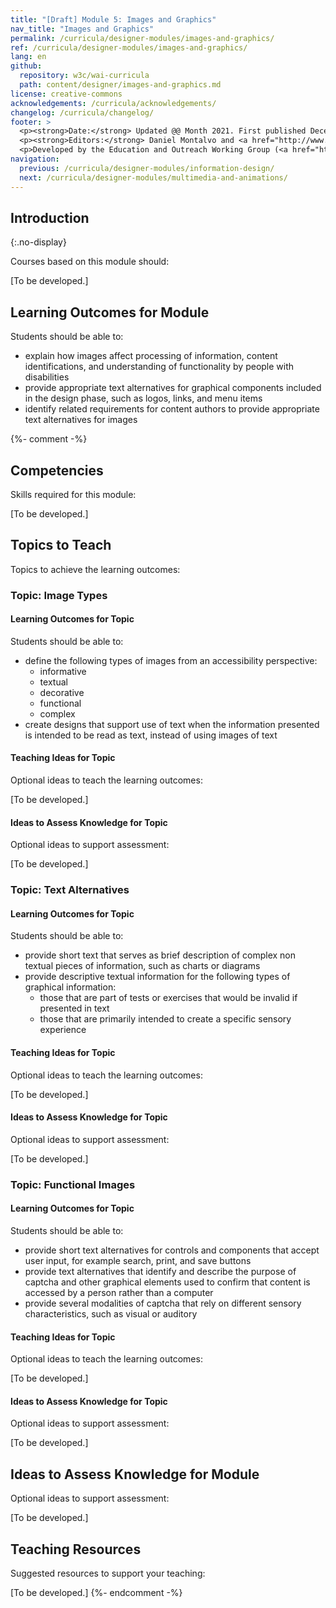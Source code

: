 ```yaml
---
title: "[Draft] Module 5: Images and Graphics"
nav_title: "Images and Graphics"
permalink: /curricula/designer-modules/images-and-graphics/
ref: /curricula/designer-modules/images-and-graphics/
lang: en
github:
  repository: w3c/wai-curricula
  path: content/designer/images-and-graphics.md
license: creative-commons
acknowledgements: /curricula/acknowledgements/
changelog: /curricula/changelog/
footer: >
  <p><strong>Date:</strong> Updated @@ Month 2021. First published December 2019. CHANGELOG</p>
  <p><strong>Editors:</strong> Daniel Montalvo and <a href="http://www.w3.org/People/shadi/">Shadi Abou-Zahra</a>. Contributors: <a href="https://www.w3.org/WAI/EO/EOWG-members">EOWG Participants</a>. ACKNOWLEDGEMENTS lists contributors and credits.</p>
  <p>Developed by the Education and Outreach Working Group (<a href="http://www.w3.org/WAI/EO/">EOWG</a>). Developed with support from the <a href="https://www.w3.org/WAI/about/projects/wai-guide/">WAI-Guide Project</a> funded by the European Commission (EC) under the Horizon 2020 program (Grant Agreement 822245).</p>
navigation:
  previous: /curricula/designer-modules/information-design/
  next: /curricula/designer-modules/multimedia-and-animations/
---
```


## Introduction
{:.no-display}

Courses based on this module should:

[To be developed.]

## Learning Outcomes for Module

Students should be able to:

* explain how images affect processing of information, content identifications, and understanding of functionality by people with disabilities
* provide appropriate text alternatives for graphical components included in the design phase, such as logos, links, and menu items
* identify related requirements for content authors to provide appropriate text alternatives for images

{%- comment -%}

## Competencies

Skills required for this module:

[To be developed.]

## Topics to Teach

Topics to achieve the learning outcomes:

### Topic: Image Types

#### Learning Outcomes for Topic

Students should be able to:

* define the following types of images from an accessibility perspective:
  * informative
  * textual
  * decorative
  * functional
  * complex
* create designs that support use of text when the information presented is intended to be read as text, instead of using images of text

#### Teaching Ideas for Topic

Optional ideas to teach the learning outcomes:

[To be developed.]

#### Ideas to Assess Knowledge for Topic

Optional ideas to support assessment:

[To be developed.]

### Topic: Text Alternatives

#### Learning Outcomes for Topic

Students should be able to:

* provide short text that serves as brief description of complex non textual pieces of information, such as charts or diagrams
* provide descriptive textual information for the following types of graphical information:
  * those that are part of tests or exercises that would be invalid if presented in text
  * those that are primarily intended to create a specific sensory experience

#### Teaching Ideas for Topic

Optional ideas to teach the learning outcomes:

[To be developed.]

#### Ideas to Assess Knowledge for Topic

Optional ideas to support assessment:

[To be developed.]

### Topic: Functional Images

#### Learning Outcomes for Topic

Students should be able to:

* provide short text alternatives for controls and components that accept user input, for example search, print, and save buttons
* provide text alternatives that identify and describe the purpose of captcha and other graphical elements used to confirm that content is accessed by a person rather than a computer
* provide several modalities of captcha that rely on different sensory characteristics, such as visual or auditory

#### Teaching Ideas for Topic

Optional ideas to teach the learning outcomes:

[To be developed.]

#### Ideas to Assess Knowledge for Topic

Optional ideas to support assessment:

[To be developed.]

## Ideas to Assess Knowledge for Module

Optional ideas to support assessment:

[To be developed.]

## Teaching Resources

Suggested resources to support your teaching:

[To be developed.]
{%- endcomment -%}